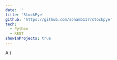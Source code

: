 ```yaml
---
date: ''
title: 'StockPye'
github: 'https://github.com/sohamb117/stockpye'
tech:
  - Python
  - REST
showInProjects: true
---
```


A 
t